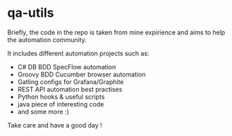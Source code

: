 # qa-utils

Briefly, the code in the repo is taken from mine expirience and aims to help the automation community.

It includes different automation projects such as:
- C# DB BDD SpecFlow automation
- Groovy BDD Cucumber browser automation
- Gatling configs for Grafana/Graphite
- REST API automation best practises
- Python hooks & useful scripts
- java piece of interesting code
- and some more :)


Take care and have a good day !
